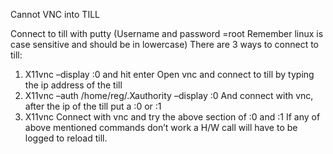 Cannot VNC into TILL

Connect to till with putty (Username and password =root Remember linux is case sensitive and should be in lowercase)
There are 3 ways to connect to till:
1.	X11vnc –display :0 and hit enter
Open vnc and connect to till by typing the ip address of the till
2.	X11vnc –auth /home/reg/.Xauthority –display :0
And connect with vnc, after the ip of the till put a :0 or :1
3.	X11vnc
Connect with vnc and try the above section of :0 and :1
If any of above mentioned commands don’t work a H/W call will have to be logged to reload till.
